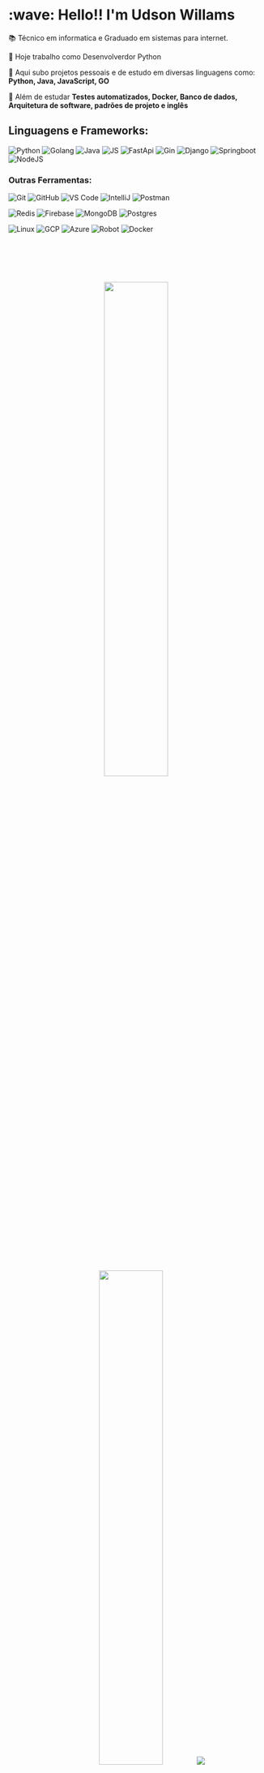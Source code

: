 <h1 align="left" id="macropower-title">:wave: Hello!! I'm Udson Willams</h1>

<p align="left">📚 Técnico em informatica e Graduado em sistemas para internet.
<p align="left">🔭 Hoje trabalho como Desenvolverdor Python</p>
<p align="left">📖 Aqui subo projetos pessoais e de estudo em diversas linguagens como:  <br><b>Python, Java, JavaScript, GO</b></p>
<p align="left">🌱 Além de estudar <b>Testes automatizados, Docker, Banco de dados, Arquitetura de software, padrões de projeto e inglês</b></p>

## Linguagens e Frameworks:

  ![Python](https://img.shields.io/badge/-Python-black?style=flat-square&logo=Python)
  ![Golang](https://img.shields.io/badge/Golang-06062C?style=flat-square&logo=go)
  ![Java](https://img.shields.io/badge/java-%23ED8B00.svg?style=flat-square&logo=openjdk&logoColor=white)
  ![JS](https://img.shields.io/badge/javascript-blue?logo=javascript)
  ![FastApi](https://img.shields.io/badge/FastApi-green?logo=fastapi)
  ![Gin](https://img.shields.io/badge/Gin-red?logo=gin) 
  ![Django](https://img.shields.io/badge/Django-black?logo=django)
  ![Springboot](https://img.shields.io/badge/spring-blue?logo=spring)
  ![NodeJS](https://img.shields.io/badge/node.js-6DA55F?style=flat-square&logo=node.js&logoColor=white)
  

### Outras Ferramentas:
  ![Git](https://img.shields.io/badge/-Git-black?style=flat-square&logo=git)
  ![GitHub](https://img.shields.io/badge/-GitHub-181717?style=flat-square&logo=github)
  ![VS Code](https://img.shields.io/badge/-VS%20Code-007ACC?style=flat-square&logo=visual-studio-code)
  ![IntelliJ](https://img.shields.io/badge/-IntelliJ%20IDEA-black?style=flat-square&logo=jetbrains)
  ![Postman](https://img.shields.io/badge/Postman-black?style=flat-square&logo=postman)
  
  ![Redis](https://img.shields.io/badge/-Redis-DC382D?logo=Redis&logoColor=FFF)
  ![Firebase](https://img.shields.io/badge/Firebase-black?style=flat-square&logo=firebase)
  ![MongoDB](https://img.shields.io/badge/-MongoDB-4DB33D?style=flat&logo=mongodb&logoColor=FFFFFF)
  ![Postgres](https://img.shields.io/badge/PostgreSQL-316192?logo=postgresql&logoColor=white)
  
  ![Linux](https://img.shields.io/badge/Linux-black?style=flat-square&logo=linux)
  ![GCP](https://img.shields.io/badge/-Google%20Cloud%20Platform-4285F4?style=flat&logo=google%20cloud&logoColor=white)
  ![Azure](https://img.shields.io/badge/azure-blue)
  ![Robot](https://img.shields.io/badge/robot_framework-black)
  ![Docker](https://img.shields.io/badge/docker-%230db7ed.svg?style=flat-square&logo=docker&logoColor=white)

<br>
<br>
<br>
<br>
<p align="center">
  <img height="50%" width="auto" src ="https://github-readme-stats.vercel.app/api?username=udsonwillams&show_icons=true&count_private=true&theme=darcula&hide_border=true&hide=issues,contribs&bg_color=00000000">
  <img height="50%" width="auto" src ="https://github-readme-stats.vercel.app/api/top-langs/?username=udsonwillams&layout=compact&hide_border=true&theme=darcula&bg_color=00000000&langs_count=6&hide=jupyter%20notebook,tex,css,php,html&exclude_repo=Pacman-AI">
  <img src ="https://github-readme-streak-stats.herokuapp.com?user=udsonwillams&theme=darcula&hide_border=true&background=FFFFFF00">  
</p>

<br>
<br>

  ## Entre em contato comigo!  
<div>
    <a target="_blank" href="https://www.linkedin.com/in/udsonwillams" target="blank"><img src="https://img.shields.io/badge/-LinkedIn-%230077B5?style=for-the-badge&logo=linkedin&logoColor=white"></a> 
</div>

![Visitor Badge](https://visitor-badge.laobi.icu/badge?page_id=udsonwillams.udsonwillams)
   
